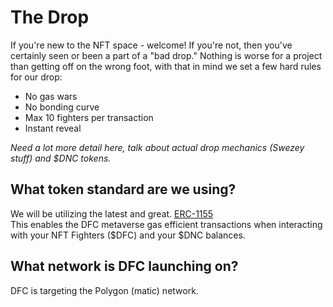 # The Drop

If you're new to the NFT space - welcome! If you're not, then you've certainly seen or been a part of a "bad drop." Nothing is worse for a project than getting off on the wrong foot, with that in mind we set a few hard rules for our drop: 

* No gas wars
* No bonding curve
* Max 10 fighters per transaction
* Instant reveal

_Need a lot more detail here, talk about actual drop mechanics \(Swezey stuff\) and $DNC tokens._

## What token standard are we using?

We will be utilizing the latest and great. [ERC-1155](https://eips.ethereum.org/EIPS/eip-1155)  
This enables the DFC metaverse gas efficient transactions when interacting with your NFT Fighters \($DFC\) and your $DNC balances. 

## What network is DFC launching on?

DFC is targeting the Polygon \(matic\) network. 

